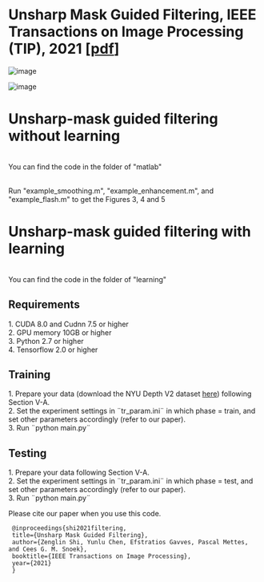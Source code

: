 # Unsharp Mask Guided Filtering, IEEE Transactions on Image Processing (TIP), 2021 [<a href="https://arxiv.org/pdf/2106.01428.pdf" target="_blank">pdf</a>]

![image](https://github.com/shizenglin/Unsharp-Mask-Guided-Filtering/blob/main/motivation.png)

![image](https://github.com/shizenglin/Unsharp-Mask-Guided-Filtering/blob/main/network.png)

<h1> Unsharp-mask guided filtering without learning </h1>
<br> You can find the code in the folder of "matlab"

<br> Run "example_smoothing.m", "example_enhancement.m", and "example_flash.m" to get the Figures 3, 4 and 5

<h1> Unsharp-mask guided filtering with learning </h1>
<br> You can find the code in the folder of "learning"

<h2> Requirements </h2>
     1. CUDA 8.0 and Cudnn 7.5 or higher
<br> 2. GPU memory 10GB or higher
<br> 3. Python 2.7 or higher 
<br> 4. Tensorflow 2.0 or higher

<h2> Training </h2>
     1. Prepare your data (download the NYU Depth V2 dataset <a href="https://drive.google.com/file/d/1RAYK7zm_qXp6nrzjaNVaBRQc8sk9hzkn/view?usp=sharing" target="_blank">here</a>) following Section V-A.
<br> 2. Set the experiment settings in ¨tr_param.ini¨ in which phase = train, and set other parameters accordingly (refer to our paper).
<br> 3. Run ¨python main.py¨

<h2> Testing </h2>
     1. Prepare your data following Section V-A.
<br> 2. Set the experiment settings in ¨tr_param.ini¨ in which phase = test, and set other parameters accordingly (refer to our paper).
<br> 3. Run ¨python main.py¨


Please cite our paper when you use this code.

     @inproceedings{shi2021filtering,
     title={Unsharp Mask Guided Filtering},
     author={Zenglin Shi, Yunlu Chen, Efstratios Gavves, Pascal Mettes, and Cees G. M. Snoek},
     booktitle={IEEE Transactions on Image Processing},
     year={2021}
     }


